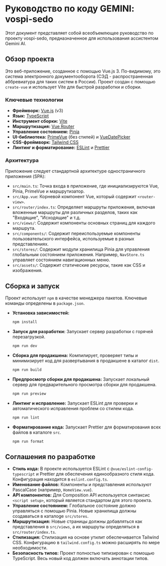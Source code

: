 # Руководство по коду GEMINI: vospi-sedo

Этот документ представляет собой всеобъемлющее руководство по проекту vospi-sedo, предназначенное для использования ассистентом Gemini AI.

## Обзор проекта

Это веб-приложение, созданное с помощью Vue.js 3. По-видимому, это система электронного документооборота (СЭД - распространенная аббревиатура для таких систем в России). Проект создан с помощью `create-vue` и использует Vite для быстрой разработки и сборки.

### Ключевые технологии

*   **Фреймворк:** [Vue.js](https://vuejs.org/) (v3)
*   **Язык:** [TypeScript](https://www.typescriptlang.org/)
*   **Инструмент сборки:** [Vite](https://vitejs.dev/)
*   **Маршрутизация:** [Vue Router](https://router.vuejs.org/)
*   **Управление состоянием:** [Pinia](https://pinia.vuejs.org/)
*   **UI-библиотека:** [PrimeVue](https://primevue.org/) (без стилей) и [VueDatePicker](https://vue3datepicker.com/)
*   **CSS-фреймворк:** [Tailwind CSS](https://tailwindcss.com/)
*   **Линтинг и форматирование:** [ESLint](https://eslint.org/) и [Prettier](https://prettier.io/)

### Архитектура

Приложение следует стандартной архитектуре одностраничного приложения (SPA):

*   `src/main.ts`: Точка входа в приложение, где инициализируются Vue, Pinia, PrimeVue и маршрутизатор.
*   `src/App.vue`: Корневой компонент Vue, который содержит `<router-view>`.
*   `src/router/index.ts`: Определяет маршруты приложения, включая вложенные маршруты для различных разделов, таких как "Входящие", "Исходящие" и т.д.
*   `src/views/`: Содержит компоненты основных страниц для каждого маршрута.
*   `src/components/`: Содержит переиспользуемые компоненты пользовательского интерфейса, используемые в разных представлениях.
*   `src/stores/`: Содержит модули хранилища Pinia для управления глобальным состоянием приложения. Например, `NavStore.ts` управляет состоянием навигационных меню.
*   `src/assets/`: Содержит статические ресурсы, такие как CSS и изображения.

## Сборка и запуск

Проект использует `npm` в качестве менеджера пакетов. Ключевые команды определены в `package.json`.

*   **Установка зависимостей:**
    ```sh
    npm install
    ```

*   **Запуск для разработки:** Запускает сервер разработки с горячей перезагрузкой.
    ```sh
    npm run dev
    ```

*   **Сборка для продакшена:** Компилирует, проверяет типы и минимизирует код для развертывания в продакшене в каталог `dist`.
    ```sh
    npm run build
    ```

*   **Предпросмотр сборки для продакшена:** Запускает локальный сервер для предварительного просмотра сборки для продакшена.
    ```sh
    npm run preview
    ```

*   **Линтинг и исправление:** Запускает ESLint для проверки и автоматического исправления проблем со стилем кода.
    ```sh
    npm run lint
    ```

*   **Форматирование кода:** Запускает Prettier для форматирования всех файлов в каталоге `src`.
    ```sh
    npm run format
    ```

## Соглашения по разработке

*   **Стиль кода:** В проекте используется ESLint с `@vue/eslint-config-typescript` и Prettier для обеспечения единообразного стиля кода. Конфигурация находится в `eslint.config.ts`.
*   **Именование файлов:** Компоненты и представления используют PascalCase (например, `HomeView.vue`).
*   **API компонентов:** Для Composition API используется синтаксис `<script setup>`, который является стандартом для этого проекта.
*   **Управление состоянием:** Глобальное состояние должно управляться с помощью Pinia. Новые хранилища должны создаваться в каталоge `src/stores`.
*   **Маршрутизация:** Новые страницы должны добавляться как представления в `src/views`, а их маршруты определяться в `src/router/index.ts`.
*   **Стилизация:** Стилизация на основе утилит обеспечивается Tailwind CSS. Конфигурацию в `tailwind.config.ts` можно расширять по мере необходимости.
*   **Безопасность типов:** Проект полностью типизирован с помощью TypeScript. Весь новый код должен включать аннотации типов.
